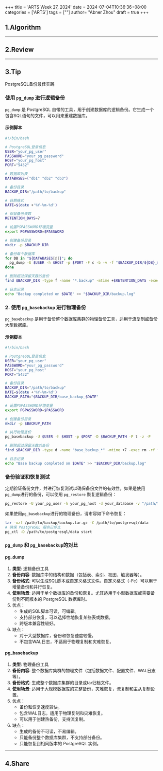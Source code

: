 +++
title = 'ARTS Week 27, 2024'
date = 2024-07-04T10:36:36+08:00
categories = ['ARTS']
tags = [""]
author=  "Abner Zhou"
draft = true
+++
## 1.Algorithm

---

## 2.Review

---

## 3.Tip

PostgreSQL备份最佳实践

### 使用 `pg_dump` 进行逻辑备份

`pg_dump` 是 PostgreSQL 自带的工具，用于创建数据库的逻辑备份。它生成一个包含SQL语句的文件，可以用来重建数据库。

#### 示例脚本

```bash
#!/bin/bash

# PostgreSQL登录信息
USER="your_pg_user"
PASSWORD="your_pg_password"
HOST="your_pg_host"
PORT="5432"

# 数据库列表
DATABASES=("db1" "db2" "db3")

# 备份目录
BACKUP_DIR="/path/to/backup"

# 日期格式
DATE=$(date +'%Y-%m-%d')

# 保留备份天数
RETENTION_DAYS=7

# 设置PGPASSWORD环境变量
export PGPASSWORD=$PASSWORD

# 创建备份目录
mkdir -p $BACKUP_DIR

# 备份每个数据库
for DB in "${DATABASES[@]}"; do
  pg_dump -U $USER -h $HOST -p $PORT -F c -b -v -f "$BACKUP_DIR/${DB}_$DATE.backup" $DB
done

# 删除超过保留天数的备份
find $BACKUP_DIR -type f -name "*.backup" -mtime +$RETENTION_DAYS -exec rm {} \;

# 日志记录
echo "Backup completed on $DATE" >> "$BACKUP_DIR/backup.log"
```

### 2. 使用 `pg_basebackup` 进行物理备份

`pg_basebackup` 是用于备份整个数据库集群的物理备份工具，适用于流复制或备份大型数据库。

#### 示例脚本

```bash
#!/bin/bash

# PostgreSQL登录信息
USER="your_pg_user"
PASSWORD="your_pg_password"
HOST="your_pg_host"
PORT="5432"

# 备份目录
BACKUP_DIR="/path/to/backup"
DATE=$(date +'%Y-%m-%d')
BACKUP_PATH="$BACKUP_DIR/base_backup_$DATE"

# 设置PGPASSWORD环境变量
export PGPASSWORD=$PASSWORD

# 创建备份目录
mkdir -p $BACKUP_PATH

# 执行物理备份
pg_basebackup -U $USER -h $HOST -p $PORT -D $BACKUP_PATH -F t -z -P

# 删除超过保留天数的备份
find $BACKUP_DIR -type d -name "base_backup_*" -mtime +7 -exec rm -rf {} \;

# 日志记录
echo "Base backup completed on $DATE" >> "$BACKUP_DIR/backup.log"
```

### 备份验证和恢复测试

定期验证备份文件，并进行恢复测试以确保备份文件的有效性。如果是使用`pg_dump`进行的备份，可以使用 `pg_restore` 恢复逻辑备份：

```bash
pg_restore -U your_pg_user -h your_pg_host -d your_database -v "/path/to/backup/your_backup_file.backup"
```

如果使用`pg_basebackup`进行的物理备份，请市容如下命令恢复：

```bash
tar -xzf /path/to/backup/backup.tar.gz -C /path/to/postgresql/data
# 确保 PostgreSQL 服务已停止
pg_ctl -D /path/to/postgresql/data start

```

### `pg_dump` 和 `pg_basebackup`的对比

#### pg_dump

1. **类型**: 逻辑备份工具
2. **备份内容**: 数据库中的结构和数据（包括表、索引、视图、触发器等）。
3. **备份格式**: 可以生成SQL脚本或自定义格式文件。自定义格式（-Fc）可以用于增量备份和并行恢复。
4. **使用场景**: 适用于单个数据库的备份和恢复。尤其适用于小型数据库或需要备份到不同版本的 PostgreSQL 数据库时。
5. 优点：
   - 生成的SQL脚本可读，可编辑。
   - 支持部分恢复，可以选择性地恢复某些表或数据。
   - 跨版本兼容性较好。
6. 缺点：
   - 对于大型数据库，备份和恢复速度较慢。
   - 不包含WAL日志，不适用于物理复制和灾难恢复。

#### pg_basebackup

1. **类型**: 物理备份工具
2. **备份内容**: 整个数据库集群的物理文件（包括数据文件、配置文件、WAL日志等）。
3. **备份格式**: 生成整个数据库集群的目录或tar归档文件。
4. **使用场景**: 适用于大规模数据库的完整备份，灾难恢复，流复制和主从复制设置。
5. 优点：
   - 备份和恢复速度较快。
   - 包含WAL日志，适用于物理复制和灾难恢复。
   - 可以用于创建热备份，支持流复制。
6. 缺点：
   - 生成的备份不可读，不易编辑。
   - 只能备份整个数据库集群，不支持部分备份。
   - 只能恢复到相同版本的 PostgreSQL 实例。

---

## 4.Share
